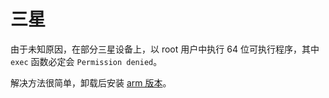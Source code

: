 # 三星

由于未知原因，在部分三星设备上，以 root 用户中执行 64 位可执行程序，其中 `exec` 函数必定会 `Permission denied`。

解决方法很简单，卸载后安装 [arm 版本](./../../download.html)。